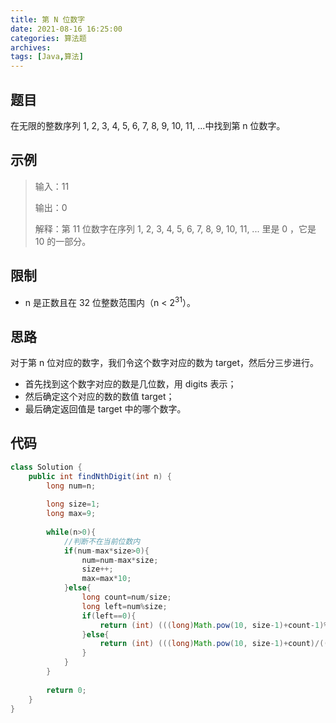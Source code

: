 ```yaml
---
title: 第 N 位数字
date: 2021-08-16 16:25:00
categories: 算法题
archives:
tags: [Java,算法]
---
```


## 题目

在无限的整数序列 1, 2, 3, 4, 5, 6, 7, 8, 9, 10, 11, ...中找到第 n 位数字。

## 示例

> 输入：11
>
> 输出：0
>
> 解释：第 11 位数字在序列 1, 2, 3, 4, 5, 6, 7, 8, 9, 10, 11, ... 里是 0 ，它是 10 的一部分。

<!--more-->

## 限制

- n 是正数且在 32 位整数范围内（n < 2<sup>31</sup>）。

## 思路

对于第 n 位对应的数字，我们令这个数字对应的数为 target，然后分三步进行。

- 首先找到这个数字对应的数是几位数，用 digits 表示；
- 然后确定这个对应的数的数值 target；
- 最后确定返回值是 target 中的哪个数字。

## 代码

```java
class Solution {
    public int findNthDigit(int n) {
		long num=n;
		
		long size=1;
		long max=9;
		
		while(n>0){
			//判断不在当前位数内
			if(num-max*size>0){
				num=num-max*size;
				size++;
				max=max*10;
			}else{
				long count=num/size;
				long left=num%size;
				if(left==0){
					return (int) (((long)Math.pow(10, size-1)+count-1)%10);
				}else{
					return (int) (((long)Math.pow(10, size-1)+count)/((long)Math.pow(10, (size-left)))%10);
				}
			}
		}
		
		return 0;
    }
}
```



